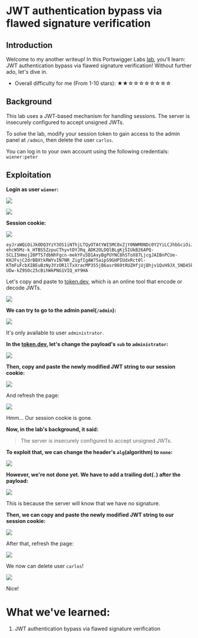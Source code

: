 # JWT authentication bypass via flawed signature verification

## Introduction

Welcome to my another writeup! In this Portswigger Labs [lab](https://portswigger.net/web-security/jwt/lab-jwt-authentication-bypass-via-flawed-signature-verification), you'll learn: JWT authentication bypass via flawed signature verification! Without further ado, let's dive in.

- Overall difficulty for me (From 1-10 stars): ★★☆☆☆☆☆☆☆☆

## Background

This lab uses a JWT-based mechanism for handling sessions. The server is insecurely configured to accept unsigned JWTs.

To solve the lab, modify your session token to gain access to the admin panel at `/admin`, then delete the user `carlos`.

You can log in to your own account using the following credentials: `wiener:peter`

## Exploitation

**Login as user `wiener`:**

![](https://github.com/siunam321/CTF-Writeups/blob/main/Portswigger-Labs/JWT/JWT-2/images/Pasted%20image%2020221226021044.png)

![](https://github.com/siunam321/CTF-Writeups/blob/main/Portswigger-Labs/JWT/JWT-2/images/Pasted%20image%2020221226021053.png)

**Session cookie:**

![](https://github.com/siunam321/CTF-Writeups/blob/main/Portswigger-Labs/JWT/JWT-2/images/Pasted%20image%2020221226021118.png)

```
eyJraWQiOiJkODQ3YzY3OS1iNThjLTQyOTAtYWI5MC0xZjY0NWM0NDc0Y2YiLCJhbGciOiJSUzI1NiJ9.eyJpc3MiOiJwb3J0c3dpZ2dlciIsInN1YiI6IndpZW5lciIsImV4cCI6MTY3MjA0MjI0N30.q4Bw5Wtt55NN4ZVIHLihoqWxi2OPIIFXXIIR8uKfvoo-ehcW5Mz-k_HTBS5ZzpuCThyvtDYJRq_ADK2OLDQlBLgKjSIUkB26APQ-SCLI5Hmoj20PTS7dbNhFgcn-mekYFu5D1AxyBgPUYNC8hSToX87LjcgJAIBnPCUe-KHJFvjC2drBBXtkRWYvIN7NR_ZigfIgAW75aipS9GHPIUdxRct0l-KTmFuFcbXIBEuBzNy3YzOR1lTxXracMP355jB6asr069tRUZHfjUjBhjv1QvH9JX_5ND45kKNOjEj76JxPJx5FkQXbFB-UDw-kZ9SOc25cBihWkPNG1VIQ_mY9HA
```

Let's copy and paste to [token.dev](https://token.dev/), which is an online tool that encode or decode JWTs.

![](https://github.com/siunam321/CTF-Writeups/blob/main/Portswigger-Labs/JWT/JWT-2/images/Pasted%20image%2020221226021220.png)

**We can try to go to the admin panel(`/admin`):**

![](https://github.com/siunam321/CTF-Writeups/blob/main/Portswigger-Labs/JWT/JWT-2/images/Pasted%20image%2020221226022318.png)

It's only available to user `administrator`.

**In the [token.dev](https://token.dev/), let's change the payload's `sub` to `administrator`:** 

![](https://github.com/siunam321/CTF-Writeups/blob/main/Portswigger-Labs/JWT/JWT-2/images/Pasted%20image%2020221226022507.png)

**Then, copy and paste the newly modified JWT string to our session cookie:**

![](https://github.com/siunam321/CTF-Writeups/blob/main/Portswigger-Labs/JWT/JWT-2/images/Pasted%20image%2020221226022541.png)

And refresh the page:

![](https://github.com/siunam321/CTF-Writeups/blob/main/Portswigger-Labs/JWT/JWT-2/images/Pasted%20image%2020221226022558.png)

Hmm... Our session cookie is gone.

**Now, in the lab's background, it said:**

> The server is insecurely configured to accept unsigned JWTs.

**To exploit that, we can change the header's `alg`(algorithm) to `none`:**

![](https://github.com/siunam321/CTF-Writeups/blob/main/Portswigger-Labs/JWT/JWT-2/images/Pasted%20image%2020221226023836.png)

**However, we're not done yet. We have to add a trailing dot(`.`) after the payload:**

![](https://github.com/siunam321/CTF-Writeups/blob/main/Portswigger-Labs/JWT/JWT-2/images/Pasted%20image%2020221226023921.png)

This is because the server will know that we have no signature.

**Then, we can copy and paste the newly modified JWT string to our session cookie:**

![](https://github.com/siunam321/CTF-Writeups/blob/main/Portswigger-Labs/JWT/JWT-2/images/Pasted%20image%2020221226024012.png)

After that, refresh the page:

![](https://github.com/siunam321/CTF-Writeups/blob/main/Portswigger-Labs/JWT/JWT-2/images/Pasted%20image%2020221226024117.png)

We now can delete user `carlos`!

![](https://github.com/siunam321/CTF-Writeups/blob/main/Portswigger-Labs/JWT/JWT-2/images/Pasted%20image%2020221226024140.png)

Nice!

# What we've learned:

1. JWT authentication bypass via flawed signature verification